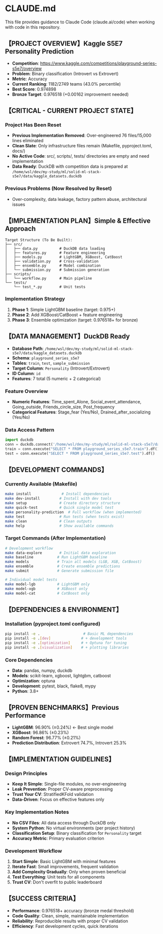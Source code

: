 # CLAUDE.md

This file provides guidance to Claude Code (claude.ai/code) when working with code in this repository.

## 【PROJECT OVERVIEW】Kaggle S5E7 Personality Prediction
- **Competition**: https://www.kaggle.com/competitions/playground-series-s5e7/overview
- **Problem**: Binary classification (Introvert vs Extrovert) 
- **Metric**: Accuracy
- **Current Ranking**: 1182/2749 teams (43.0% percentile)
- **Best Score**: 0.974898
- **Bronze Target**: 0.976518 (+0.00162 improvement needed)

## 【CRITICAL - CURRENT PROJECT STATE】
### Project Has Been Reset
- **Previous Implementation Removed**: Over-engineered 76 files/15,000 lines eliminated
- **Clean Slate**: Only infrastructure files remain (Makefile, pyproject.toml, docs/)
- **No Active Code**: src/, scripts/, tests/ directories are empty and need implementation
- **Data Ready**: DuckDB with competition data is prepared at `/home/wsl/dev/my-study/ml/solid-ml-stack-s5e7/data/kaggle_datasets.duckdb`

### Previous Problems (Now Resolved by Reset)
- Over-complexity, data leakage, factory pattern abuse, architectural issues

## 【IMPLEMENTATION PLAN】Simple & Effective Approach
```
Target Structure (To Be Built):
├── src/
│   ├── data.py          # DuckDB data loading
│   ├── features.py      # Feature engineering  
│   ├── models.py        # LightGBM, XGBoost, CatBoost
│   ├── validation.py    # Cross-validation
│   ├── ensemble.py      # Model combination
│   └── submission.py    # Submission generation
├── scripts/
│   └── workflow.py      # Main pipeline
└── tests/
    └── test_*.py        # Unit tests
```

### Implementation Strategy
1. **Phase 1**: Simple LightGBM baseline (target: 0.975+)
2. **Phase 2**: Add XGBoost/CatBoost + feature engineering  
3. **Phase 3**: Ensemble optimization (target: 0.976518+ for bronze)

## 【DATA MANAGEMENT】DuckDB Ready
- **Database Path**: `/home/wsl/dev/my-study/ml/solid-ml-stack-s5e7/data/kaggle_datasets.duckdb`
- **Schema**: `playground_series_s5e7` 
- **Tables**: `train`, `test`, `sample_submission`
- **Target Column**: `Personality` (Introvert/Extrovert)
- **ID Column**: `id`
- **Features**: 7 total (5 numeric + 2 categorical)

### Feature Overview
- **Numeric Features**: Time_spent_Alone, Social_event_attendance, Going_outside, Friends_circle_size, Post_frequency
- **Categorical Features**: Stage_fear (Yes/No), Drained_after_socializing (Yes/No)

### Data Access Pattern
```python
import duckdb
conn = duckdb.connect('/home/wsl/dev/my-study/ml/solid-ml-stack-s5e7/data/kaggle_datasets.duckdb')
train = conn.execute("SELECT * FROM playground_series_s5e7.train").df()
test = conn.execute("SELECT * FROM playground_series_s5e7.test").df()
```

## 【DEVELOPMENT COMMANDS】

### Currently Available (Makefile)
```bash
make install              # Install dependencies  
make dev-install         # Install with dev tools
make setup               # Create directory structure
make quick-test          # Quick single model test
make personality-prediction  # Full workflow (when implemented)
make test                # Run tests (when tests exist)
make clean               # Clean outputs
make help                # Show available commands
```

### Target Commands (After Implementation)
```bash
# Development workflow
make data-explore        # Initial data exploration
make baseline           # Run LightGBM baseline
make models             # Train all models (LGB, XGB, CatBoost)
make ensemble           # Create ensemble predictions
make submit             # Generate submission file

# Individual model tests
make model-lgb          # LightGBM only
make model-xgb          # XGBoost only  
make model-cat          # CatBoost only
```

## 【DEPENDENCIES & ENVIRONMENT】

### Installation (pyproject.toml configured)
```bash
pip install -e .                    # Basic ML dependencies
pip install -e .[dev]              # + development tools  
pip install -e .[optimization]     # + Optuna for tuning
pip install -e .[visualization]    # + plotting libraries
```

### Core Dependencies
- **Data**: pandas, numpy, duckdb
- **Models**: scikit-learn, xgboost, lightgbm, catboost  
- **Optimization**: optuna
- **Development**: pytest, black, flake8, mypy
- **Python**: 3.8+

## 【PROVEN BENCHMARKS】Previous Performance
- **LightGBM**: 96.90% (±0.24%) ← Best single model
- **XGBoost**: 96.86% (±0.23%)
- **Random Forest**: 96.77% (±0.21%)
- **Prediction Distribution**: Extrovert 74.7%, Introvert 25.3%

## 【IMPLEMENTATION GUIDELINES】

### Design Principles
- **Keep It Simple**: Single-file modules, no over-engineering
- **Leak Prevention**: Proper CV-aware preprocessing  
- **Trust Your CV**: StratifiedKFold validation
- **Data-Driven**: Focus on effective features only

### Key Implementation Notes
- **No CSV Files**: All data access through DuckDB only
- **System Python**: No virtual environments (per project history)
- **Classification Setup**: Binary classification for `Personality` target
- **Accuracy Metric**: Primary evaluation criterion

### Development Workflow
1. **Start Simple**: Basic LightGBM with minimal features
2. **Iterate Fast**: Small improvements, frequent validation
3. **Add Complexity Gradually**: Only when proven beneficial
4. **Test Everything**: Unit tests for all components
5. **Trust CV**: Don't overfit to public leaderboard

## 【SUCCESS CRITERIA】
- **Performance**: 0.976518+ accuracy (bronze medal threshold)
- **Code Quality**: Clean, simple, maintainable implementation
- **Reliability**: Reproducible results with proper CV validation
- **Efficiency**: Fast development cycles, quick iterations